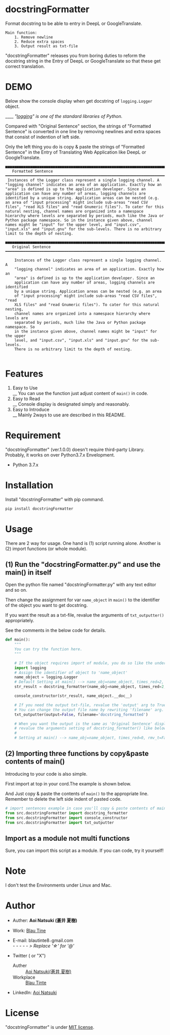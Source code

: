 # docstringFormatter

Format docstring to be able to entry in DeepL or GoogleTranslate.

    Main function:
        1. Remove newline
        2. Reduce extra spaces
        3. Output result as txt-file

"docstringFormatter" releases you from boring duties to reform the docstring string in the Entry of DeepL or GoogleTranslate so that these get  correct translation.

# DEMO
Below show the console display when get docstring of `logging.Logger` object.  

____ _"[logging](https://docs.python.org/3/library/logging.html)" is one of the standard libraries of Python._  

Compared with "Original Sentence" section,  the strings of "Formatted Sentence"  is converted in one line by removing newlines and extra spaces that consist of indention of left side.  

Only the left thing you do is copy & paste the strings of "Formatted Sentence" in the Entry of Translating Web Application like DeepL or GoogleTranslate.  

```
■■■■■■■■■■■■■■■■■■■■■■■■■■■■■■■■■■■■■■■■■■■■■■■■■■■■■■■■■■■■■■■■■■■■■■■■■■■■■■■■■■■■■■■■■■■■■■■■■■■■■■■■■■■■■■■■■■■■■■■■
   Formatted Sentence   
━━━━━━━━━━━━━━━━━━━━━━━━━━━━━━━━━━━━━━━━━━━━━━━━━━━━━━━━━━━━━━━━━━━━━━━━━━━━━━━━━━━━━━━━━━━━━━━━━━━━━━━━━━━━━━━━━━━━━━━━
 Instances of the Logger class represent a single logging channel. A "logging channel" indicates an area of an application. Exactly how an "area" is defined is up to the application developer. Since an application can have any number of areas, logging channels are identified by a unique string. Application areas can be nested (e.g. an area of "input processing" might include sub-areas "read CSV files", "read XLS files" and "read Gnumeric files"). To cater for this natural nesting, channel names are organized into a namespace hierarchy where levels are separated by periods, much like the Java or Python package namespace. So in the instance given above, channel names might be "input" for the upper level, and "input.csv", "input.xls" and "input.gnu" for the sub-levels. There is no arbitrary limit to the depth of nesting. 

■■■■■■■■■■■■■■■■■■■■■■■■■■■■■■■■■■■■■■■■■■■■■■■■■■■■■■■■■■■■■■■■■■■■■■■■■■■■■■■■■■■■■■■■■■■■■■■■■■■■■■■■■■■■■■■■■■■■■■■■
   Original Sentence   
━━━━━━━━━━━━━━━━━━━━━━━━━━━━━━━━━━━━━━━━━━━━━━━━━━━━━━━━━━━━━━━━━━━━━━━━━━━━━━━━━━━━━━━━━━━━━━━━━━━━━━━━━━━━━━━━━━━━━━━━

    Instances of the Logger class represent a single logging channel. A
    "logging channel" indicates an area of an application. Exactly how an
    "area" is defined is up to the application developer. Since an
    application can have any number of areas, logging channels are identified
    by a unique string. Application areas can be nested (e.g. an area
    of "input processing" might include sub-areas "read CSV files", "read
    XLS files" and "read Gnumeric files"). To cater for this natural nesting,
    channel names are organized into a namespace hierarchy where levels are
    separated by periods, much like the Java or Python package namespace. So
    in the instance given above, channel names might be "input" for the upper
    level, and "input.csv", "input.xls" and "input.gnu" for the sub-levels.
    There is no arbitrary limit to the depth of nesting.
    
```
 
# Features
1. Easy to Use  
__ You can use the function just adjust content of `main()` in code.
2. Easy to Read  
__ Console display is designated simply and reasonably.
3. Easy to Introduce  
__ Mainly 2ways to use are described in this README.  

# Requirement
 
"docstringFormatter" (ver.1.0.0) doesn't require third-party Library.
Probably, it works on over Python3.7.x Envelopment.

* Python 3.7.x
 
# Installation
 
Install "docstringFormatter" with pip command.
 
```bash
pip install docstringFormatter
```
 
# Usage
There are 2 way for usage.
One hand is (1) script running alone. Another is (2) import functions (or whole module).  

## (1) Run the "docstringFormatter.py" and use the main() in itself

Open the python file named "docstringFormatter.py" with any text editor and so on.  

Then change the assignment for var `name_object` in `main()` to the identifier of the object you want to get docstring.  

If you want the result as a txt-file, revalue the arguments of `txt_outputter()` appropriately.  

See the comments in the below code for details.

```python
def main():
    """
    You can try the function here.
    """

    # If the object requires import of module, you do so like the under example 'logging'
    import logging
    # Assign the identifier of object to 'name_object'
    name_object = logging.Logger
    # Default Setting at main() --> name_obj=name_object, times_red=2, rmv_t=True, rmv_n=True
    str_result = docstring_formatter(name_obj=name_object, times_red=2, rmv_t=True, rmv_n=True)

    console_constructor(str_result, name_object.__doc__)

    # If you need the output txt-file, revalue the 'output' arg to True.
    # You can change the output file name by rewriting 'filename' arg.
    txt_outputter(output=False, filename='docstring_formatted')

    # When you want the output is the same as 'Original Sentence' displayed on console,
    # revalue the arguments setting of docstring_formatter() like below.
    #
    # Setting at main() --> name_obj=name_object, times_red=0, rmv_t=False, rmv_n=False

```
## (2) Importing three functions by copy&paste contents of main()
Introducing to your code is also simple.  

First import at top in your cord.The example is shown below. 

And Just copy & paste the contents of `main()` to the appropriate line.  
Remember to delete the left side indent of pasted code.

```python
# import sentences example in case you'll copy & paste contents of main()
from src.docstringFormatter import docstring_formatter
from src.docstringFormatter import console_constructor
from src.docstringFormatter import txt_outputter
```
## Import as a module not multi functions
Sure, you can import this script as a module. If you can code, try it yourself!

# Note
 
I don't test the Environments under Linux and Mac.
 
# Author

* Auther: **Aoi Natsuki (蒼井 夏樹)**
* Work: [Blau Tine](https://sites.google.com/view/blau-tinte)
* E-mail: blautinte8`☆`gmail.com  
_- - - - - > Replace '☆' for '@'_
        

* Twitter ( or "X")
    <dl>
    <dt>Auther</dt>
     <dd><a href="https://twitter.com/Aoi_NatsuSolar">Aoi Natsuki(蒼井 夏樹)</a></dd>
     <dt>Workplace</dt>
     <dd><a href="https://twitter.com/BlauTinte">Blau Tinte</a></dd>
    </dl> 
* LinkedIn: [Aoi Natsuki](https://www.linkedin.com/in/aoi-natsuki)
 
# License
"docstringFormatter" is under [MIT license](https://opensource.org/license/mit).
  
  
  
  
  
  